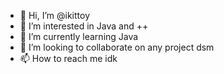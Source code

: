 - 👋 Hi, I’m @ikittoy
- 👀 I’m interested in Java and ++
- 🌱 I’m currently learning Java
- 💞️ I’m looking to collaborate on any project dsm
- 📫 How to reach me idk

<!---
ikittoy/ikittoy is a ✨ special ✨ repository because its `README.md` (this file) appears on your GitHub profile.
You can click the Preview link to take a look at your changes.
--->
